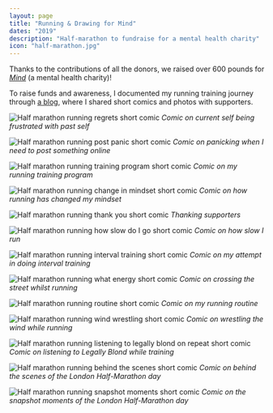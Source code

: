 ```yaml
---
layout: page
title: "Running & Drawing for Mind"
dates: "2019"
description: "Half-marathon to fundraise for a mental health charity"
icon: "half-marathon.jpg"
---
```


Thanks to the contributions of all the donors, we raised over 600 pounds for [_Mind_](https://www.mind.org.uk/) (a mental health charity)!

To raise funds and awareness, I documented my running training journey through [a blog](https://www.facebook.com/gracerunningformind/), where I shared short comics and photos with supporters.

![Half marathon running regrets short comic]({{site.url}}/assets/pages/half-marathon/regret-comic.jpg)
_Comic on current self being frustrated with past self_

![Half marathon running post panic short comic](https://scontent.fhkg1-1.fna.fbcdn.net/v/t1.6435-9/46118112_381793975892601_3722712111248310272_n.jpg?_nc_cat=102&ccb=1-7&_nc_sid=730e14&_nc_ohc=_tXqpNidAkQAX_jgAmx&_nc_ht=scontent.fhkg1-1.fna&oh=00_AfBp7sBH7SdECNUPXlu-7mwvK7QlN3yIRS3K6EP_YEFpLw&oe=648658E0)
_Comic on panicking when I need to post something online_

![Half marathon running training program short comic](https://scontent.fhkg1-1.fna.fbcdn.net/v/t1.6435-9/46707199_388458598559472_9008731020467372032_n.jpg?_nc_cat=105&ccb=1-7&_nc_sid=730e14&_nc_ohc=uDHTIG6HI34AX_GfkY6&_nc_ht=scontent.fhkg1-1.fna&oh=00_AfBG7tHwSgMRS_MYTf7Gfw8FZn1Dkgrj872ucsSxG8FsFA&oe=64866794)
_Comic on my running training program_

![Half marathon running change in mindset short comic](https://scontent.fhkg1-1.fna.fbcdn.net/v/t1.6435-9/48416033_399843237421008_2176878975404474368_n.jpg?_nc_cat=100&ccb=1-7&_nc_sid=730e14&_nc_ohc=U5V2VFpQ-zIAX97lAYB&_nc_oc=AQkPPeFIMl1vifqVMxCvi8ddC90zXDFVHgjUMwMRCiqfPSqB84NlmZx4yMGPzrgZbZ8&_nc_ht=scontent.fhkg1-1.fna&oh=00_AfD9M6XS7qRCac-PX1LAX1JqGvP9EhhOeZ1K2aGLhqxQfA&oe=648645A1)
_Comic on how running has changed my mindset_

![Half marathon running thank you short comic](https://scontent.fhkg1-1.fna.fbcdn.net/v/t1.6435-9/50589432_416961525709179_4442914123184865280_n.jpg?_nc_cat=103&ccb=1-7&_nc_sid=730e14&_nc_ohc=Ls3ew3kPWBoAX8oSSqY&_nc_ht=scontent.fhkg1-1.fna&oh=00_AfDNdJKQQDhkDcfI-ycgHV_6zYX39dvYuYyG_Xr2EooKFw&oe=64866F31)
_Thanking supporters_

![Half marathon running how slow do I go short comic](https://scontent.fhkg1-1.fna.fbcdn.net/v/t1.6435-9/50916947_422123071859691_6759207951765864448_n.png?_nc_cat=111&ccb=1-7&_nc_sid=730e14&_nc_ohc=UmtfPjL3u3MAX8PXz-G&_nc_ht=scontent.fhkg1-1.fna&oh=00_AfAZjzlvZbuRXxNys79NAOHP5EM17uJFSoxBjZcLIrtPCg&oe=648676A4)
_Comic on how slow I run_

![Half marathon running interval training short comic](https://scontent.fhkg1-1.fna.fbcdn.net/v/t1.6435-9/51236150_424041745001157_4476700487713816576_n.png?_nc_cat=111&ccb=1-7&_nc_sid=730e14&_nc_ohc=np95bFA9c1EAX9gl0nM&_nc_ht=scontent.fhkg1-1.fna&oh=00_AfAiF-Ev4STvg6BAiznKfPfqsWZTaGvsuxbWmFGCW8wAmw&oe=648658DF)
_Comic on my attempt in doing interval training_

![Half marathon running what energy short comic](https://scontent.fhkg1-1.fna.fbcdn.net/v/t1.6435-9/51440661_429099771162021_551105623324884992_n.png?_nc_cat=108&ccb=1-7&_nc_sid=730e14&_nc_ohc=_jPU8tedQK4AX-qZnrG&_nc_ht=scontent.fhkg1-1.fna&oh=00_AfAKdXCKP4iXeiH-OuHtGPKWlGJVShi7w-CJHdUShMrF3A&oe=648661CE)
_Comic on crossing the street whilst running_

![Half marathon running routine short comic](https://scontent.fhkg1-1.fna.fbcdn.net/v/t1.6435-9/52901610_438942520177746_1866414597238423552_n.jpg?_nc_cat=102&ccb=1-7&_nc_sid=730e14&_nc_ohc=t5JHpHmQK-4AX-09f3J&_nc_ht=scontent.fhkg1-1.fna&oh=00_AfD_2Bx0UePjbJvFhS9J_UQXkW_eqfv4HlK0uyfgNQq2mg&oe=64865275)
_Comic on my running routine_

![Half marathon running wind wrestling short comic](https://scontent.fhkg1-1.fna.fbcdn.net/v/t1.6435-9/54169393_448091572596174_1995983280838541312_n.png?_nc_cat=100&ccb=1-7&_nc_sid=730e14&_nc_ohc=8F3RHiYAeUYAX82oqZq&_nc_ht=scontent.fhkg1-1.fna&oh=00_AfCinGu_p8Hp5o9dQQpCwdVMXXvV0XuCeegJt7RHlvKeUQ&oe=64867440)
_Comic on wrestling the wind while running_

![Half marathon running listening to legally blond on repeat short comic](https://scontent.fhkg1-1.fna.fbcdn.net/v/t1.6435-9/54357730_451302942275037_4171076155438268416_n.jpg?_nc_cat=111&ccb=1-7&_nc_sid=730e14&_nc_ohc=mD7Z4K-ilGYAX_rFoiG&_nc_ht=scontent.fhkg1-1.fna&oh=00_AfCFjYIr2r_mPZcY9HVYmzQKh_qKOL5zMLwqtkJhAKZVzA&oe=64867064)
_Comic on listening to Legally Blond while training_

![Half marathon running behind the scenes short comic](https://scontent.fhkg1-1.fna.fbcdn.net/v/t1.6435-9/54435087_452886248783373_1260849192327184384_n.png?_nc_cat=108&ccb=1-7&_nc_sid=730e14&_nc_ohc=37PmD-OL3X0AX-WW3Ej&_nc_ht=scontent.fhkg1-1.fna&oh=00_AfBznRWau2GNikZn58H_QjVuUyoVWDntOUoAuSgjioezFg&oe=648663E2)
_Comic on behind the scenes of the London Half-Marathon day_

![Half marathon running snapshot moments short comic](https://scontent.fhkg1-1.fna.fbcdn.net/v/t1.6435-9/55474789_453467625391902_4798643754388946944_n.png?_nc_cat=106&ccb=1-7&_nc_sid=730e14&_nc_ohc=zvAJWdEqMiIAX_ob8W5&_nc_ht=scontent.fhkg1-1.fna&oh=00_AfDw8Vrrsoz6PtWzSSG_kOlpW0dDIW1ylgfKlQ1jGhMjcg&oe=648649E5)
_Comic on the snapshot moments of the London Half-Marathon day_
